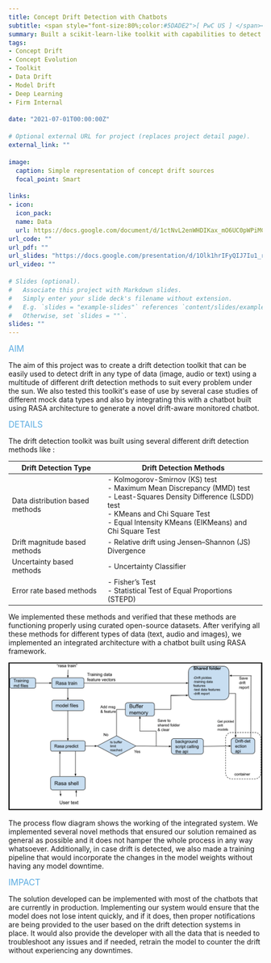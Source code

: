 ```yaml
---
title: Concept Drift Detection with Chatbots
subtitle: <span style="font-size:80%;color:#5DADE2">[ PwC US ] </span><span style="font-size:80%"><a href="https://www.linkedin.com/in/siddhesh-zanj-2b934496/" target="_blank">Siddhesh Zanj</a>, Prasang Gupta, <a href="https://www.linkedin.com/in/vishakhabansal91/" target="_blank">Vishakha Bansal</a>, <a href="https://www.linkedin.com/in/shantanu-dev/" target="_blank">Shantanu Dev</a></span>
summary: Built a scikit-learn-like toolkit with capabilities to detect concept drift in image, text or audio data using an array of drift detection methods for monitoring and extending the life of production models
tags:
- Concept Drift
- Concept Evolution
- Toolkit
- Data Drift
- Model Drift
- Deep Learning
- Firm Internal

date: "2021-07-01T00:00:00Z"

# Optional external URL for project (replaces project detail page).
external_link: ""

image:
  caption: Simple representation of concept drift sources
  focal_point: Smart

links:
- icon: 
  icon_pack: 
  name: Data
  url: https://docs.google.com/document/d/1ctNvL2enWHDIKax_mO6UC0pWPiMCScdlkWz35M-0J1g
url_code: ""
url_pdf: ""
url_slides: "https://docs.google.com/presentation/d/1Olk1hrIFyQIJ7Iu1_rjjuyH-klsYL5yZ"
url_video: ""

# Slides (optional).
#   Associate this project with Markdown slides.
#   Simply enter your slide deck's filename without extension.
#   E.g. `slides = "example-slides"` references `content/slides/example-slides.md`.
#   Otherwise, set `slides = ""`.
slides: ""
---
```


<span style="color:#5DADE2;font-style:bold;font-size:120%">AIM</span>

The aim of this project was to create a drift detection toolkit that can be easily used to detect drift in any type of data (image, audio or text) using a multitude of different drift detection methods to suit every problem under the sun. We also tested this toolkit's ease of use by several case studies of different mock data types and also by integrating this with a chatbot built using RASA architecture to generate a novel drift-aware monitored chatbot.

<span style="color:#5DADE2;font-style:bold;font-size:120%">DETAILS</span>

The drift detection toolkit was built using several different drift detection methods like :

| Drift Detection Type | Drift Detection Methods |
|-|-|
| Data distribution based methods | - Kolmogorov-Smirnov (KS) test<br>- Maximum Mean Discrepancy (MMD) test<br>- Least-Squares Density Difference (LSDD) test<br>- KMeans and Chi Square Test<br>- Equal Intensity KMeans (EIKMeans) and Chi Square Test |
| Drift magnitude based methods | - Relative drift using Jensen–Shannon (JS) Divergence |
| Uncertainty based methods | - Uncertainty Classifier |
| Error rate based methods | - Fisher’s Test<br>- Statistical Test of Equal Proportions (STEPD) |

We implemented these methods and verified that these methods are functioning properly using curated open-source datasets. After verifying all these methods for different types of data (text, audio and images), we implemented an integrated architecture with a chatbot built using RASA framework.

![RASA process flow](architecture.png)

The process flow diagram shows the working of the integrated system. We implemented several novel methods that ensured our solution remained as general as possible and it does not hamper the whole process in any way whatsoever. Additionally, in case drift is detected, we also made a training pipeline that would incorporate the changes in the model weights without having any model downtime. 

<span style="color:#5DADE2;font-style:bold;font-size:120%">IMPACT</span>

The solution developed can be implemented with most of the chatbots that are currently in production. Implementing our system would ensure that the model does not lose intent quickly, and if it does, then proper notifications are being provided to the user based on the drift detection systems in place. It would also provide the developer with all the data that is needed to troubleshoot any issues and if needed, retrain the model to counter the drift without experiencing any downtimes.
